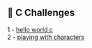 ## 🎯 C Challenges

1 - [hello world c](https://github.com/danipishinin/HackerRank/blob/main/c/hello-world-c.md) </br >
2 - [playing with characters](https://github.com/danipishinin/HackerRank/blob/main/c/playing-with-characters.md) </br >
